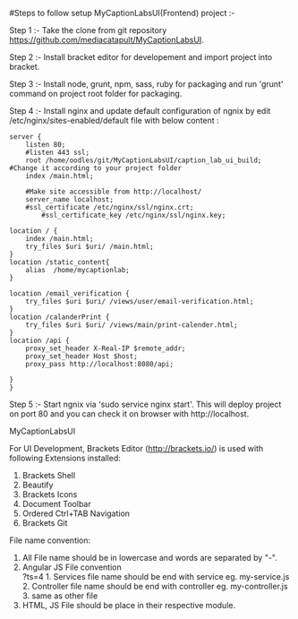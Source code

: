 
#Steps to follow setup MyCaptionLabsUI(Frontend) project :- 

Step 1 :- Take the clone from git repository https://github.com/mediacatapult/MyCaptionLabsUI.

Step 2 :- Install bracket editor for developement and import project into bracket.

Step 3 :- Install node, grunt, npm, sass, ruby for packaging and run 'grunt' command on project root folder for packaging.

Step 4 :- Install nginx and update default configuration of ngnix by edit /etc/nginx/sites-enabled/default file with below content :

	server {
		listen 80;
		#listen 443 ssl;
		root /home/oodles/git/MyCaptionLabsUI/caption_lab_ui_build;  #Change it according to your project folder
		index /main.html;
		
		#Make site accessible from http://localhost/
		server_name localhost;
		#ssl_certificate /etc/nginx/ssl/nginx.crt;
        	#ssl_certificate_key /etc/nginx/ssl/nginx.key;

	location / {
		index /main.html;
		try_files $uri $uri/ /main.html;
	}
	location /static_content{ 
	  	alias  /home/mycaptionlab;
	}
	
	location /email_verification {
		try_files $uri $uri/ /views/user/email-verification.html;
	}
	location /calanderPrint {
		try_files $uri $uri/ /views/main/print-calender.html;
	}
	location /api {
		proxy_set_header X-Real-IP $remote_addr;
		proxy_set_header Host $host;
		proxy_pass http://localhost:8080/api;
			
	}
	}

Step 5 :- Start ngnix via 'sudo service nginx start'. This will deploy project on port 80 and you can check it on browser with http://localhost.

MyCaptionLabsUI

For UI Development, Brackets Editor (http://brackets.io/) is used with following Extensions installed:<br/>
1) Brackets Shell<br/>
2) Beautify<br/>
3) Brackets Icons<br/>
4) Document Toolbar<br/>
5) Ordered Ctrl+TAB Navigation<br/>
6) Brackets Git<br/>

File name convention:<br/>
1. All File name should be in lowercase and words are separated by "-".<br/>
2. Angular JS File convention<br/>
?ts=4 1. Services file name should be end with service eg. my-service.js<br/>
    2. Controller file name should be end with controller eg. my-controller.js<br/>
    3. same as other file<br/>
3. HTML, JS File should be place in their respective module.<br/>

